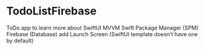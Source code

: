 # TodoListFirebase

ToDo app to learn more about SwiftUI
MVVM
Swift Package Manager (SPM)
Firebase (Database)
add Launch Screen (SwiftUI template doesn't have one by default)
